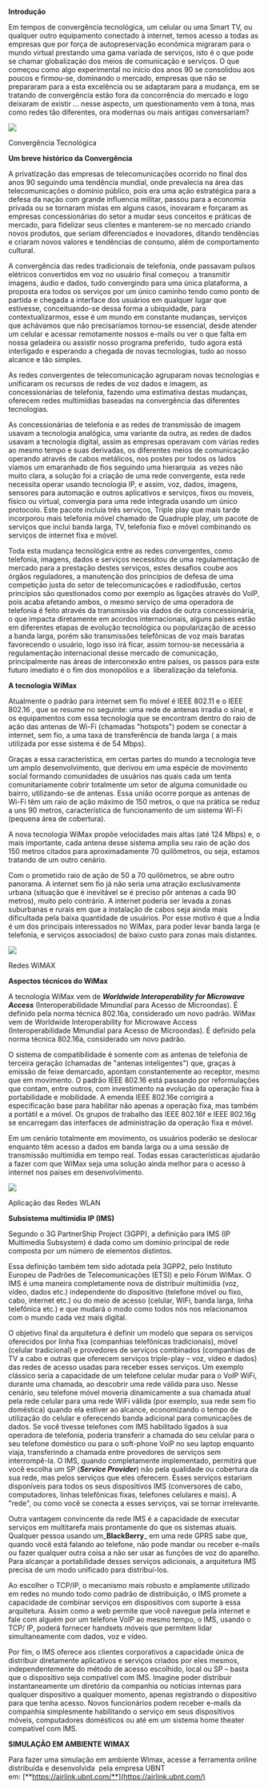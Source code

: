 **Introdução**

Em tempos de convergência tecnológica, um celular ou uma Smart TV, ou qualquer outro equipamento conectado à internet, temos acesso a todas as empresas que por força de autopreservação econômica migraram para o mundo virtual prestando uma gama variada de serviços, isto é o que pode se chamar globalização dos meios de comunicação e serviços. O que começou como algo experimental no início dos anos 90 se consolidou aos poucos e firmou-se, dominando o mercado, empresas que não se prepararam para a esta excelência ou se adaptaram para a mudança, em se tratando de convergência estão fora da concorrência do mercado e logo deixaram de existir ... nesse aspecto, um questionamento vem à tona, mas como redes tão diferentes, ora modernas ou mais antigas conversariam?

[![](https://img.uninove.br/static/0/0/0/0/0/0/0/2/7/0/9/270952/15132.jpg)](https://img.uninove.br/static/0/0/0/0/0/0/0/2/7/0/9/270952/15132.jpg)

Convergência Tecnológica

**Um breve histórico da Convergência**

A privatização das empresas de telecomunicações ocorrido no final dos anos 90 seguindo uma tendência mundial, onde prevalecia na área das telecomunicações o domínio público, pois era uma ação estratégica para a defesa da nação com grande influencia militar, passou para a economia privada ou se tornaram mistas em alguns casos, inovaram e forçaram as empresas concessionárias do setor a mudar seus conceitos e práticas de mercado, para fidelizar seus clientes e manterem-se no mercado criando novos produtos, que seriam diferenciados e inovadores, ditando tendências e criaram novos valores e tendências de consumo, além de comportamento cultural.

A convergência das redes tradicionais de telefonia, onde passavam pulsos elétricos convertidos em voz no usuário final começou  a transmitir imagens, áudio e dados, tudo convergindo para uma única plataforma, a proposta era todos os serviços por um único caminho tendo como ponto de partida e chegada a interface dos usuários em qualquer lugar que estivesse, conceituando-se dessa forma a ubiquidade, para contextualizarmos, esse é um mundo em constante mudanças, serviços que achávamos que não precisaríamos tornou-se essencial, desde atender um celular e acessar remotamente nossos e-mails ou ver o que falta em nossa geladeira ou assistir nosso programa preferido,  tudo agora está interligado e esperando a chegada de novas tecnologias, tudo ao nosso alcance e tão simples.

As redes convergentes de telecomunicação agruparam novas tecnologias e unificaram os recursos de redes de voz dados e imagem, as concessionárias de telefonia, fazendo uma estimativa destas mudanças, oferecem redes multimídias baseadas na convergência das diferentes tecnologias.

As concessionárias de telefonia e as redes de transmissão de imagem usavam a tecnologia analógica, uma variante da outra, as redes de dados usavam a tecnologia digital, assim as empresas operavam com várias redes ao mesmo tempo e suas derivadas, os diferentes meios de comunicação operando através de cabos metálicos, nos postes por todos os lados víamos um emaranhado de fios seguindo uma hierarquia  as vezes não muito clara, a solução foi a criação de uma rede convergente, esta rede necessita operar usando tecnologia IP, e assim, voz, dados, imagens, sensores para automação e outros aplicativos e serviços, fixos ou moveis, físico ou virtual, convergia para uma rede integrada usando um único protocolo. Este pacote incluía três serviços, Triple play que mais tarde incorporou mais telefonia móvel chamado de Quadruple play, um pacote de serviços que inclui banda larga, TV, telefonia fixo e móvel combinando os serviços de internet fixa e móvel.

Toda esta mudança tecnológica entre as redes convergentes, como telefonia, imagens, dados e serviços necessitou de uma regulamentação de mercado para a prestação destes serviços, estes desafios coube aos órgãos reguladores, a manutenção dos princípios de defesa de uma competição justa do setor de telecomunicações e radiodifusão, certos princípios são questionados como por exemplo as ligações através do VoIP, pois acaba afetando ambos, o mesmo serviço de uma operadora de telefonia é feito através da transmissão via dados de outra concessionária, o que impacta diretamente em acordos internacionais, alguns países estão em diferentes etapas de evolução tecnológica ou popularização de acesso a banda larga, porém são transmissões telefônicas de voz mais baratas favorecendo o usuário, logo isso irá ficar, assim tornou-se necessária a regulamentação internacional desse mercado de comunicação, principalmente nas áreas de interconexão entre países, os passos para este futuro imediato é o fim dos monopólios e a  liberalização da telefonia.

**A tecnologia WiMax**

Atualmente o padrão para internet sem fio móvel é IEEE 802.11 e o IEEE 802.16 , que se resume no seguinte: uma rede de antenas irradia o sinal, e os equipamentos com essa tecnologia que se encontram dentro do raio de ação das antenas de Wi-Fi (chamadas "hotspots") podem se conectar à internet, sem fio, a uma taxa de transferência de banda larga ( a mais utilizada por esse sistema é de 54 Mbps).

Graças a essa característica, em certas partes do mundo a tecnologia teve um amplo desenvolvimento, que derivou em uma espécie de movimento social formando comunidades de usuários nas quais cada um tenta comunitariamente cobrir totalmente um setor de alguma comunidade ou bairro, utilizando-se de antenas. Essa união ocorre porque as antenas de Wi-Fi têm um raio de ação máximo de 150 metros, o que na prática se reduz a uns 90 metros, característica de funcionamento de um sistema Wi-Fi (pequena área de cobertura).

A nova tecnologia WiMax propõe velocidades mais altas (até 124 Mbps) e, o mais importante, cada antena desse sistema amplia seu raio de ação dos 150 metros citados para aproximadamente 70 quilômetros, ou seja, estamos tratando de um outro cenário.

Com o prometido raio de ação de 50 a 70 quilômetros, se abre outro panorama. A internet sem fio já não seria uma atração exclusivamente urbana (situação que é inevitável se é preciso pôr antenas a cada 90 metros), muito pelo contrário. A internet poderia ser levada a zonas suburbanas e rurais em que a instalação de cabos seja ainda mais dificultada pela baixa quantidade de usuários. Por esse motivo é que a Índia é um dos principais interessados no WiMax, para poder levar banda larga (e telefonia, e serviços associados) de baixo custo para zonas mais distantes.

[![](https://img.uninove.br/static/0/0/0/0/0/0/0/2/9/3/4/293453/18298.jpg)](https://img.uninove.br/static/0/0/0/0/0/0/0/2/9/3/4/293453/18298.jpg)

Redes WiMAX

**Aspectos técnicos do WiMax**

A tecnologia WiMax vem de _**Worldwide Interoperability for Microwave Access**_ (Interoperabilidade Mmundial para Acesso de Microondas). É definido pela norma técnica 802.16a, considerado um novo padrão. WiMax vem de Worldwide Interoperability for Microwave Access (Interoperabilidade Mmundial para Acesso de Microondas). É definido pela norma técnica 802.16a, considerado um novo padrão.

O sistema de compatibilidade é somente com as antenas de telefonia de terceira geração (chamadas de "antenas inteligentes") que, graças à emissão de feixe demarcado, apontam constantemente ao receptor, mesmo que em movimento. O padrão IEEE 802.16 está passando por reformulações que contam, entre outros, com investimento na evolução da operação fixa à portabilidade e mobilidade. A emenda IEEE 802.16e corrigirá a especificação base para habilitar não apenas a operação fixa, mas também a portátil e a móvel. Os grupos de trabalho das IEEE 802.16f e IEEE 802.16g se encarregam das interfaces de administração da operação fixa e móvel.

Em um cenário totalmente em movimento, os usuários poderão se deslocar enquanto têm acesso a dados em banda larga ou a uma sessão de transmissão multimídia em tempo real. Todas essas características ajudarão a fazer com que WiMax seja uma solução ainda melhor para o acesso à internet nos países em desenvolvimento.

[![](https://img.uninove.br/static/0/0/0/0/0/0/0/2/9/3/4/293452/18297.jpg)](https://img.uninove.br/static/0/0/0/0/0/0/0/2/9/3/4/293452/18297.jpg)

Aplicação das Redes WLAN

**Subsistema multimídia IP (IMS)**

Segundo o 3G PartnerShip Project (3GPP), a definição para IMS (IP Multimedia Subsystem) é dada como um domínio principal de rede composta por um número de elementos distintos.

Essa definição também tem sido adotada pela 3GPP2, pelo Instituto Europeu de Padrões de Telecomunicações (ETSI) e pelo Fórum WiMax. O IMS é uma maneira completamente nova de distribuir multimídia (voz, vídeo, dados etc.) independente do dispositivo (telefone móvel ou fixo, cabo, internet etc.) ou do meio de acesso (celular, WiFi, banda larga, linha telefônica etc.) e que mudará o modo como todos nós nos relacionamos com o mundo cada vez mais digital.

O objetivo final da arquitetura é definir um modelo que separa os serviços oferecidos por linha fixa (companhias telefônicas tradicionais), móvel (celular tradicional) e provedores de serviços combinados (companhias de TV a cabo e outras que oferecem serviços triple-play – voz, vídeo e dados) das redes de acesso usadas para receber esses serviços. Um exemplo clássico seria a capacidade de um telefone celular mudar para o VoIP WiFi, durante uma chamada, ao descobrir uma rede válida para uso. Nesse cenário, seu telefone móvel moveria dinamicamente a sua chamada atual pela rede celular para uma rede WiFi válida (por exemplo, sua rede sem fio doméstica) quando ela estiver ao alcance, economizando o tempo de utilização do celular e oferecendo banda adicional para comunicações de dados. Se você tivesse telefones com IMS habilitado ligados à sua operadora de telefonia, poderia transferir a chamada do seu celular para o seu telefone doméstico ou para o soft-phone VoiP no seu laptop enquanto viaja, transferindo a chamada entre provedores de serviços sem interrompê-la. O IMS, quando completamente implementado, permitirá que você escolha um SP (_**Service Provider**_) não pela qualidade ou cobertura da sua rede, mas pelos serviços que eles oferecem. Esses serviços estariam disponíveis para todos os seus dispositivos IMS (conversores de cabo, computadores, linhas telefônicas fixas, telefones celulares e mais). A "rede", ou como você se conecta a esses serviços, vai se tornar irrelevante.

Outra vantagem convincente da rede IMS é a capacidade de executar serviços em multitarefa mais prontamente do que os sistemas atuais. Qualquer pessoa usando um_**BlackBerry**_ em uma rede GPRS sabe que, quando você está falando ao telefone, não pode mandar ou receber e-mails ou fazer qualquer outra coisa a não ser usar as funções de voz do aparelho. Para alcançar a portabilidade desses serviços adicionais, a arquitetura IMS precisa de um modo unificado para distribuí-los.

Ao escolher o TCP/IP, o mecanismo mais robusto e amplamente utilizado em redes no mundo todo como padrão de distribuição, o IMS promete a capacidade de combinar serviços em dispositivos com suporte à essa arquitetura. Assim como a web permite que você navegue pela internet e fale com alguém por um telefone VoIP ao mesmo tempo, o IMS, usando o TCP/ IP, poderá fornecer handsets móveis que permitem lidar simultaneamente com dados, voz e vídeo.

Por fim, o IMS oferece aos clientes corporativos a capacidade única de distribuir diretamente aplicativos e serviços criados por eles mesmos, independentemente do método de acesso escolhido, local ou SP – basta que o dispositivo seja compatível com IMS. Imagine poder distribuir instantaneamente um diretório da companhia ou notícias internas para qualquer dispositivo a qualquer momento, apenas registrando o dispositivo para que tenha acesso. Novos funcionários podem receber e-mails da companhia simplesmente habilitando o serviço em seus dispositivos móveis, computadores domésticos ou até em um sistema home theater compatível com IMS.

**SIMULAÇÃO EM AMBIENTE WIMAX**

Para fazer uma simulação em ambiente Wimax, acesse a ferramenta online distribuída e desenvolvida  pela empresa UBNT em: [**https://airlink.ubnt.com/**](https://airlink.ubnt.com/)